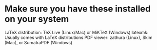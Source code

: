 # Make sure you have these installed on your system

LaTeX distribution: TeX Live (Linux/Mac) or MiKTeX (Windows)
latexmk: Usually comes with LaTeX distributions
PDF viewer: zathura (Linux), Skim (Mac), or SumatraPDF (Windows)
